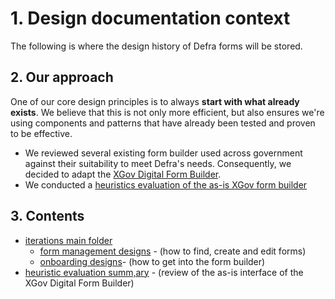 # 1. Design documentation context
The following is where the design history of Defra forms will be stored.

## 2. Our approach
One of our core design principles is to always **start with what already exists**. We believe that this is not only more efficient, but also ensures we're using components and patterns that have already been tested and proven to be effective.

- We reviewed several existing form builder used across government against their suitability to meet Defra's needs. Consequently, we decided to adapt the [XGov Digital Form Builder](https://github.com/XGovFormBuilder/digital-form-builder/tree/main).
- We conducted a [heuristics evaluation of the as-is XGov form builder](https://github.com/Daniel-Da-Silveira/defra-froms-mvp1/blob/main/app/design/Iterations/heuristic-evaluation.md)

## 3. Contents

- [iterations main folder](https://github.com/Daniel-Da-Silveira/defra-froms-mvp1/tree/main/app/design/Iterations)
    - [form management designs](https://github.com/Daniel-Da-Silveira/defra-froms-mvp1/tree/main/app/design/Iterations/form-management) -
      (how to find, create and edit forms)
    - [onboarding designs](https://github.com/Daniel-Da-Silveira/defra-froms-mvp1/tree/main/app/design/Iterations/onboarding)- (how to get into the form builder)
 - [heuristic evaluation summ,ary](https://github.com/Daniel-Da-Silveira/defra-froms-mvp1/blob/main/app/design/Iterations/heuristic-evaluation.md) - (review of the as-is interface of the XGov Digital Form Builder)

